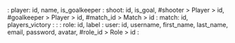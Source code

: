 :
player: id, name, is_goalkeeper
:
shoot: id, is_goal, #shooter > Player > id, #goalkeeper > Player > id, #match_id > Match > id
:
match: id, players_victory
:
:
:
role: id, label
:
user: id, username, first_name, last_name, email, password, avatar, #role_id > Role > id
: